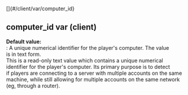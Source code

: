 []{#/client/var/computer_id}    
## computer_id var (client)    
**Default value:**    
:   A unique numerical identifier for the player\'s computer. The value    
    is in text form.    
This is a read-only text value which contains a unique numerical    
identifier for the player\'s computer. Its primary purpose is to detect    
if players are connecting to a server with multiple accounts on the same    
machine, while still allowing for multiple accounts on the same network    
(eg, through a router).  